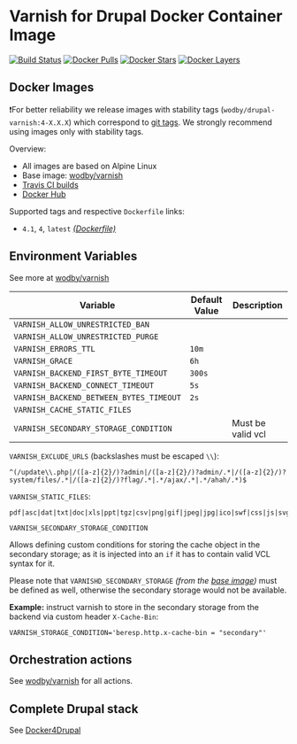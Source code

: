 # Varnish for Drupal Docker Container Image

[![Build Status](https://travis-ci.org/wodby/drupal-varnish.svg?branch=master)](https://travis-ci.org/wodby/drupal-varnish)
[![Docker Pulls](https://img.shields.io/docker/pulls/wodby/drupal-varnish.svg)](https://hub.docker.com/r/wodby/drupal-varnish)
[![Docker Stars](https://img.shields.io/docker/stars/wodby/drupal-varnish.svg)](https://hub.docker.com/r/wodby/drupal-varnish)
[![Docker Layers](https://images.microbadger.com/badges/image/wodby/drupal-varnish.svg)](https://microbadger.com/images/wodby/drupal-varnish)

## Docker Images

❗For better reliability we release images with stability tags (`wodby/drupal-varnish:4-X.X.X`) which correspond to [git tags](https://github.com/wodby/drupal-varnish/releases). We strongly recommend using images only with stability tags. 

Overview:

* All images are based on Alpine Linux
* Base image: [wodby/varnish](https://github.com/wodby/varnish)
* [Travis CI builds](https://travis-ci.org/wodby/drupal-varnish) 
* [Docker Hub](https://hub.docker.com/r/wodby/drupal-varnish)

Supported tags and respective `Dockerfile` links:

* `4.1`, `4`, `latest` [_(Dockerfile)_](https://github.com/wodby/drupal-varnish/tree/master/4/Dockerfile)

## Environment Variables

See more at [wodby/varnish](https://github.com/wodby/varnish)

| Variable                                | Default Value | Description       |
| --------------------------------------- | ------------- | ----------------- |
| `VARNISH_ALLOW_UNRESTRICTED_BAN`        |               |                   |
| `VARNISH_ALLOW_UNRESTRICTED_PURGE`      |               |                   |
| `VARNISH_ERRORS_TTL`                    | `10m`         |                   |
| `VARNISH_GRACE`                         | `6h`          |                   |
| `VARNISH_BACKEND_FIRST_BYTE_TIMEOUT`    | `300s`        |                   |
| `VARNISH_BACKEND_CONNECT_TIMEOUT`       | `5s`          |                   |
| `VARNISH_BACKEND_BETWEEN_BYTES_TIMEOUT` | `2s`          |                   |
| `VARNISH_CACHE_STATIC_FILES`            |               |                   |
| `VARNISH_SECONDARY_STORAGE_CONDITION`   |               | Must be valid vcl |

`VARNISH_EXCLUDE_URLS` (backslashes must be escaped `\\`):

```
^(/update\\.php|/([a-z]{2}/)?admin|/([a-z]{2}/)?admin/.*|/([a-z]{2}/)?system/files/.*|/([a-z]{2}/)?flag/.*|.*/ajax/.*|.*/ahah/.*)$
```

`VARNISH_STATIC_FILES`:

```
pdf|asc|dat|txt|doc|xls|ppt|tgz|csv|png|gif|jpeg|jpg|ico|swf|css|js|svg
```

`VARNISH_SECONDARY_STORAGE_CONDITION`

Allows defining custom conditions for storing the cache object in the secondary 
storage; as it is injected into an `if` it has to contain valid VCL syntax for it.

Please note that `VARNISHD_SECONDARY_STORAGE` _(from the [base image](https://github.com/wodby/varnish))_
 must be defined as well, otherwise the secondary storage would not be available.

**Example:** instruct varnish to store in the secondary storage from the backend
via custom header `X-Cache-Bin`:

`VARNISH_STORAGE_CONDITION='beresp.http.x-cache-bin = "secondary"'`

## Orchestration actions

See [wodby/varnish](https://github.com/wodby/varnish) for all actions.

## Complete Drupal stack

See [Docker4Drupal](https://github.com/wodby/docker4drupal)

